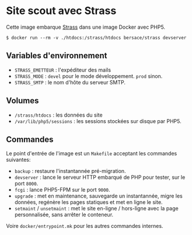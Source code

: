 # Site scout avec Strass

Cette image embarque [Strass](https://github.com/bersace/strass) dans une image
Docker avec PHP5.

``` console
$ docker run --rm -v ./htdocs:/strass/htdocs bersace/strass devserver
```


## Variables d'environnement

- `STRASS_EMETTEUR` : l'expéditeur des mails
- `STRASS_MODE` : `devel` pour le mode développement. `prod` sinon.
- `STRASS_SMTP` : le nom d'hôte du serveur SMTP.


## Volumes

- `/strass/htdocs` : les données du site
- `/var/lib/php5/sessions` : les sessions stockées sur disque par PHP5.


## Commandes

Le point d'entrée de l'image est un `Makefile` acceptant les commandes suivantes:

- `backup` : restaure l'instantannée pré-migration.
- `devserver` : lance le serveur HTTP embarqué de PHP pour tester, sur le port `8000`.
- `fcgi` : lance PHP5-FPM sur le port `9000`.
- `upgrade` : met en maintenance, sauvegarde un instantannée, migre les données,
  regénère les pages statiques et met en ligne le site.
- `setmaint` / `unsetmaint` : met le site en-ligne / hors-ligne avec la page
  personnalisée, sans arrêter le conteneur.

Voire `docker/entrypoint.mk` pour les autres commandes internes.
